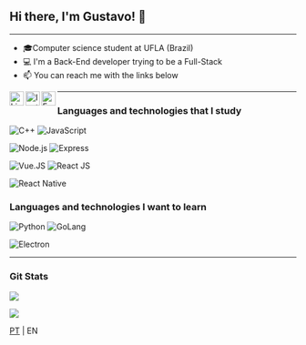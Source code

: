 ## Hi there, I'm Gustavo! 👋

---

- 🎓Computer science student at UFLA (Brazil)
- 💻 I'm a Back-End developer trying to be a Full-Stack
- 📫 You can reach me with the links below

<a target="_blank" href="https://www.linkedin.com/in/GustavoRFS/">
  <img align="left" alt="LinkedIN" width="25px" src="https://logospng.org/download/linkedin/logo-linkedin-icon-2048.png" />
<a target="_blank" href="https://www.instagram.com/garnstavo">
  <img align="left" alt="Instagram" width="25px" src="https://upload.wikimedia.org/wikipedia/commons/thumb/e/e7/Instagram_logo_2016.svg/1200px-Instagram_logo_2016.svg.png" />
</a>
<a target="_blank" href="mailto:gustavoribeiro.ribeiro1@gmail.com">
  <img align="left" alt="E-mail" width="25px" src="https://logodownload.org/wp-content/uploads/2018/03/gmail-logo-16.png" />
</a>

---

### Languages and technologies that I study

![C++](https://img.shields.io/badge/-C++-555555?style=flat&logo=c%2B%2B)
![JavaScript](https://img.shields.io/badge/-Javascript-555555?style=flat&logo=javascript)

![Node.js](https://img.shields.io/badge/-Node.js-555555?style=flat&logo=node.js)
![Express](https://img.shields.io/badge/-ExpressJS-555555?style=flat&logo=express)

![Vue.JS](https://img.shields.io/badge/-Vue.js-555555?style=flat&logo=vue.js)
![React JS](https://img.shields.io/badge/-React-555555?style=flat&logo=react)

![React Native](https://img.shields.io/badge/-React%20Native-555555?style=flat&logo=react)

### Languages and technologies I want to learn

![Python](https://img.shields.io/badge/-Python-555555?style=flat&logo=python)
![GoLang](https://img.shields.io/badge/-Go-555555?style=flat&logo=go)

![Electron](https://img.shields.io/badge/-Electron-555555?style=flat&logo=electron)

---

### Git Stats

![](https://github-readme-stats.vercel.app/api?username=GustavoRFS&show_icons=true&theme=blueberry)

![](https://github-readme-stats.vercel.app/api/top-langs/?username=GustavoRFS&layout=compact&theme=blueberry)

[PT](https://github.com/GustavoRFS/GustavoRFS/blob/main/README.md) | EN
